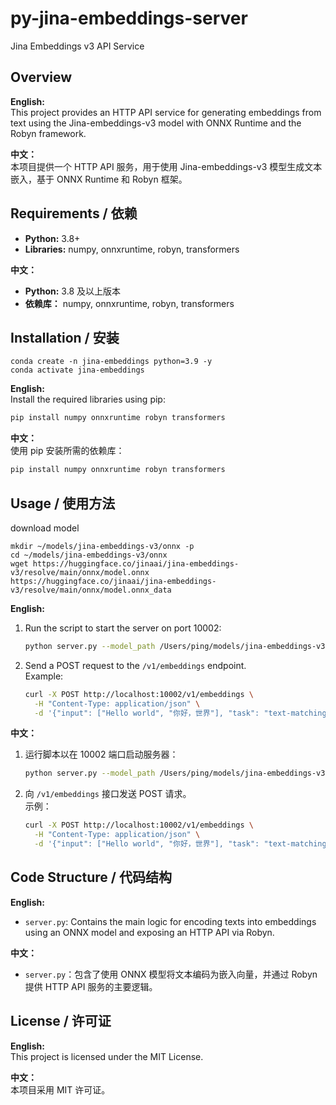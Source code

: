 # py-jina-embeddings-server 

Jina Embeddings v3 API Service

## Overview
**English:**  
This project provides an HTTP API service for generating embeddings from text using the Jina-embeddings-v3 model with ONNX Runtime and the Robyn framework.

**中文：**  
本项目提供一个 HTTP API 服务，用于使用 Jina-embeddings-v3 模型生成文本嵌入，基于 ONNX Runtime 和 Robyn 框架。

## Requirements / 依赖
- **Python:** 3.8+
- **Libraries:** numpy, onnxruntime, robyn, transformers

**中文：**  
- **Python:** 3.8 及以上版本  
- **依赖库：** numpy, onnxruntime, robyn, transformers

## Installation / 安装

```shell
conda create -n jina-embeddings python=3.9 -y
conda activate jina-embeddings
```
**English:**  
Install the required libraries using pip:

```bash
pip install numpy onnxruntime robyn transformers
```

**中文：**  
使用 pip 安装所需的依赖库：

```bash
pip install numpy onnxruntime robyn transformers
```

## Usage / 使用方法

download model
```shell
mkdir ~/models/jina-embeddings-v3/onnx -p
cd ~/models/jina-embeddings-v3/onnx
wget https://huggingface.co/jinaai/jina-embeddings-v3/resolve/main/onnx/model.onnx
https://huggingface.co/jinaai/jina-embeddings-v3/resolve/main/onnx/model.onnx_data
```

**English:**  
1. Run the script to start the server on port 10002:
   ```bash
   python server.py --model_path /Users/ping/models/jina-embeddings-v3/onnx/model.onnx
   ```
2. Send a POST request to the `/v1/embeddings` endpoint.  
   Example:
   ```bash
   curl -X POST http://localhost:10002/v1/embeddings \
     -H "Content-Type: application/json" \
     -d '{"input": ["Hello world", "你好，世界"], "task": "text-matching"}'
   ```

**中文：**  
1. 运行脚本以在 10002 端口启动服务器：
   ```bash
   python server.py --model_path /Users/ping/models/jina-embeddings-v3/onnx/model.onnx
   ```
2. 向 `/v1/embeddings` 接口发送 POST 请求。  
   示例：
   ```bash
   curl -X POST http://localhost:10002/v1/embeddings \
     -H "Content-Type: application/json" \
     -d '{"input": ["Hello world", "你好，世界"], "task": "text-matching"}'
   ```

## Code Structure / 代码结构
**English:**  
- `server.py`: Contains the main logic for encoding texts into embeddings using an ONNX model and exposing an HTTP API via Robyn.
  
**中文：**  
- `server.py`：包含了使用 ONNX 模型将文本编码为嵌入向量，并通过 Robyn 提供 HTTP API 服务的主要逻辑。

## License / 许可证
**English:**  
This project is licensed under the MIT License.

**中文：**  
本项目采用 MIT 许可证。

